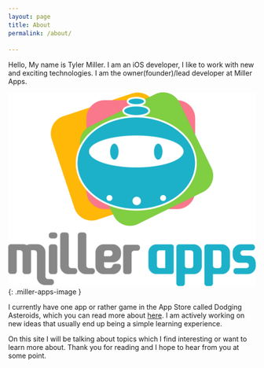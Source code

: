 ```yaml
---
layout: page
title: About
permalink: /about/

---
```


Hello, My name is Tyler Miller. I am an iOS developer, I like to work with new and exciting technologies. I am the owner(founder)/lead developer at Miller Apps. 

![Miller Apps Logo](/assets/miller_app.png){: .miller-apps-image }

I currently have one app or rather game in the App Store called Dodging Asteroids, which you can read more about [here](http://www.tylermiller.me/dodging-asteroids/). I am actively working on new ideas that usually end up being a simple learning experience. 

On this site I will be talking about topics which I find interesting or want to learn more about. Thank you for reading and I hope to hear from you at some point. 
